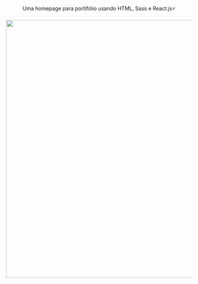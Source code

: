 <div align="center">
Uma homepage para portifólio usando HTML, Sass e React.js⚡
</div><br>

<div align="center">
 <img src="https://user-images.githubusercontent.com/92797194/180654788-e107b1a6-b7dc-4845-bcc8-a515288f7435.png" width="700px"/>
</div>

